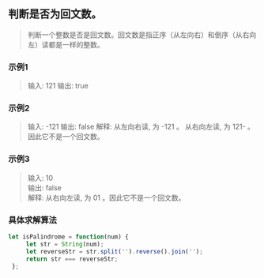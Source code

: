
## 判断是否为回文数。
> 判断一个整数是否是回文数。回文数是指正序（从左向右）和倒序（从右向左）读都是一样的整数。  

### 示例1
> 输入: 121
> 输出: true
### 示例2
> 输入: -121
> 输出: false
> 解释: 从左向右读, 为 -121 。 从右向左读, 为 121- 。因此它不是一个回文数。
### 示例3
> 输入: 10  
> 输出: false  
> 解释: 从右向左读, 为 01 。因此它不是一个回文数。


### 具体求解算法
```javascript 1.8
let isPalindrome = function(num) {
     let str = String(num);
     let reverseStr = str.split('').reverse().join('');
     return str === reverseStr;
 };
```